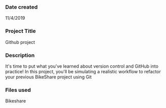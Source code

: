 ### Date created
11/4/2019

### Project Title
Github project

### Description
It's time to put what you've learned about version control and GitHub into practice! In this project, you'll be simulating a realistic workflow to refactor your previous BikeShare project using Git

### Files used
Bikeshare



